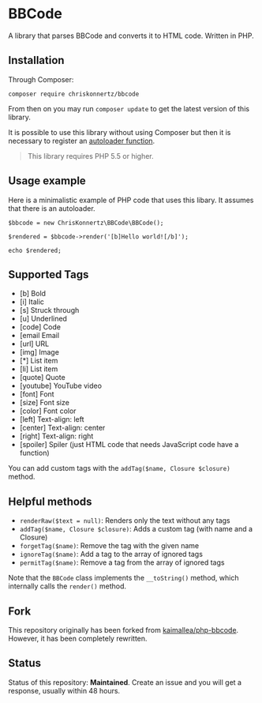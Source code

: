 
# BBCode

A library that parses BBCode and converts it to HTML code. Written in PHP.

## Installation

Through Composer:

```
composer require chriskonnertz/bbcode
```

From then on you may run `composer update` to get the latest version of this library.

It is possible to use this library without using Composer but then it is necessary to register an 
[autoloader function](https://github.com/php-fig/fig-standards/blob/master/accepted/PSR-0.md#example-implementation).

> This library requires PHP 5.5 or higher.

## Usage example

Here is a minimalistic example of PHP code that uses this libary. It assumes that there is an autoloader.

```
$bbcode = new ChrisKonnertz\BBCode\BBCode();

$rendered = $bbcode->render('[b]Hello world![/b]');

echo $rendered;
```

## Supported Tags

* [b] Bold
* [i] Italic
* [s] Struck through
* [u] Underlined
* [code] Code
* [email Email
* [url] URL
* [img] Image
* [\*] List item
* [li] List item
* [quote] Quote
* [youtube] YouTube video
* [font] Font
* [size] Font size
* [color] Font color
* [left] Text-align: left
* [center] Text-align: center
* [right] Text-align: right
* [spoiler] Spiler (just HTML code that needs JavaScript code have a function)

You can add custom tags with the `addTag($name, Closure $closure)` method.

## Helpful methods

* `renderRaw($text = null)`: Renders only the text without any tags
* `addTag($name, Closure $closure)`: Adds a custom tag (with name and a Closure)
* `forgetTag($name)`: Remove the tag with the given name
* `ignoreTag($name)`: Add a tag to the array of ignored tags
* `permitTag($name)`: Remove a tag from the array of ignored tags

Note that the `BBCode` class implements the `__toString()` method, which internally calls the `render()` method.

## Fork

This repository originally has been forked from [kaimallea/php-bbcode](https://github.com/kaimallea/php-bbcode). However, it has been completely rewritten.

## Status

Status of this repository: **Maintained**. Create an issue and you will get a response, usually within 48 hours.
